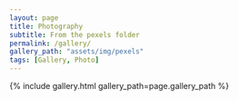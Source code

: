 ```yaml
---
layout: page
title: Photography
subtitle: From the pexels folder
permalink: /gallery/
gallery_path: "assets/img/pexels"
tags: [Gallery, Photo]
---
```




{% include gallery.html gallery_path=page.gallery_path %}

